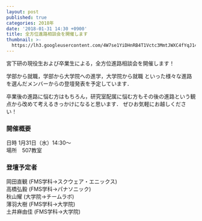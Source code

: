 ```yaml
---
layout: post
published: true
categories: 2018年
date: '2018-01-31 14:30 +0900'
title: 全方位進路相談会を開催します
thumbnail: >-
  https://lh3.googleusercontent.com/4W7se1YiDHnRB4T1Vctc3MmtJWXC4fYqJ14dj-dOB22c015G4bQ-lgf51kowSe3c8Wo0T2O6y_wsP6gNvq1lyhhljG3cH1pYVmSCV6uBIeEQzZKIF0dMiIFwd3beQpxAKOmFOsZVhpEgw4-kqsefchFK7R3XXDLZ7FsCRr44UNMwgCXak3NyIueaUgxTuoyHZVudilkVrK2YVa_xcngmdZlr0YucBgWVtLX6lOjEe3EihlNIFwi0zjAw7i15zAprz8iJOY9Nib2cDNHE_TuHADl9ylTCtp3ghKm7-j5UAJKbH37pp1dN98jwRDCue5xg2JCpyXV7OCtDiGthF7go1s7C-bKaFKvW1y5JZX_b6ZVjYlsERMmgfqescPAecbypVzf1gmxND9Na7t12n40S2p8ZqXO_pL3_x4DU-GQsqGhCY-nHlm6RPvT35-iozRXm0haRXirJUY4DN716PqHtbdwNfxkL46XD1xVB4-MffdzPMQjR6iGohECUG3ZwYdPkQE5esTON4gjha_LU4cH7do9005zBxAXR_nn4TlPJh2X-bf7iUKvftuPEeR9AIi2S8UDatANxJNwcj7sa_Rs7prpwvD_KBSnI5UirLP8VRPma621Clq2XIc5JWwrQxu6x16uFJ1xEDpmIUnEwKIkNKFFHw01mxLAd=w1280-h720-no?pageId=103824382426691254815
---
```

宮下研の現役生および卒業生による，全方位進路相談会を開催します！

学部から就職，学部から大学院への進学，大学院から就職
といった様々な進路を選んだメンバーからの登壇発表を予定しています．

卒業後の進路に悩む方はもちろん，研究室配属に悩む方もその後の進路という観点から改めて考えるきっかけになると思います．
ぜひお気軽にお越しください！

### 開催概要
日時	1月31日（水）14:30～  
場所　507教室  

### 登壇予定者
岡田直観 (FMS学科→スクウェア・エニックス)  
高橋弘毅 (FMS学科→パナソニック)  
秋山耀 (大学院→チームラボ)  
薄羽大樹 (FMS学科→大学院)  
土井麻由佳  (FMS学科→大学院)  
